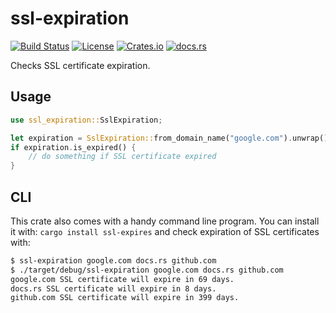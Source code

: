 # ssl-expiration

[![Build Status](https://secure.travis-ci.org/onur/ssl-expiration.svg?branch=master)](https://travis-ci.org/onur/ssl-expiration)
[![License](https://img.shields.io/badge/license-MIT-blue.svg)](https://raw.githubusercontent.com/onur/ssl-expiration/master/LICENSE)
[![Crates.io](https://img.shields.io/crates/v/ssl-expiration.svg)](https://crates.io/crates/ssl-expiration)
[![docs.rs](https://docs.rs/ssl-expiration/badge.svg)](https://docs.rs/ssl-expiration)

Checks SSL certificate expiration.

## Usage

```rust
use ssl_expiration::SslExpiration;

let expiration = SslExpiration::from_domain_name("google.com").unwrap();
if expiration.is_expired() {
    // do something if SSL certificate expired
}

```

## CLI

This crate also comes with a handy command line program. You can install it
with: `cargo install ssl-expires` and check expiration of SSL certificates with:

```sh
$ ssl-expiration google.com docs.rs github.com
$ ./target/debug/ssl-expiration google.com docs.rs github.com
google.com SSL certificate will expire in 69 days.
docs.rs SSL certificate will expire in 8 days.
github.com SSL certificate will expire in 399 days.
```
